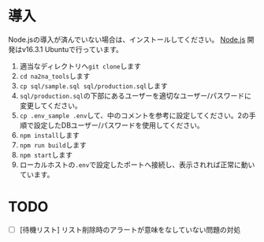 # 導入
Node.jsの導入が済んでいない場合は、インストールしてください。 [Node.js](https://nodejs.org/ja/) 
開発はv16.3.1 Ubuntuで行っています。 
1. 適当なディレクトリへ`git clone`します
1. `cd na2na_tools`します
1. `cp sql/sample.sql sql/production.sql`します
1. `sql/production.sql`の下部にあるユーザーを適切なユーザー/パスワードに変更してください。
1. `cp .env_sample .env`して、中のコメントを参考に設定してください。2の手順で設定したDBユーザー/パスワードを使用してください。
1. `npm install`します
1. `npm run build`します
1. `npm start`します
1. ローカルホストの`.env`で設定したポートへ接続し、表示されれば正常に動いています。

# TODO
- [ ] [待機リスト] リスト削除時のアラートが意味をなしていない問題の対処
